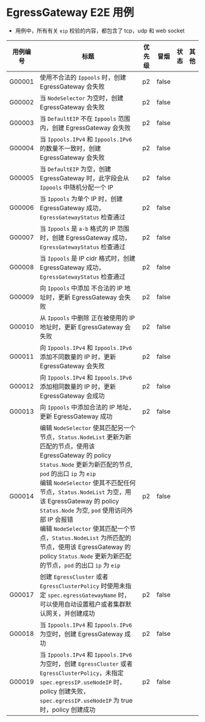 <!--

# E2E Cases for EgressGateway

- all case about check the `eip` will include tcp, udp and web socket

| Case ID  | Title                                                                                                                                           | Priority  | Smoke  | Status | Other |
|----------|-------------------------------------------------------------------------------------------------------------------------------------------------|-----------|--------|--------|-------|
| G00001   | Creating an EgressGateway fails when using invalid `Ippools`                                                                                    | p2        | false  |        |       |
| G00002   | Creation of EgressGateway fails when `NodeSelector` is empty                                                                                    | p2        | false  |        |       |
| G00003   | Creation of EgressGateway fails when `DefaultEIP` is not in scope of `Ippools`                                                                  | p2        | false  |        |       |
| G00004   | Creation of EgressGateway fails when the number of `Ippools.IPv4` and `Ippools.IPv6` does not match                                             | p2        | false  |        |       |
| G00005   | When `DefaultEIP` is empty, when creating EgressGateway, this field will randomly assign an IP from `Ippools`                                   | p2        | false  |        |       |
| G00006   | When `Ippools` is a single IP, the EgressGateway is successfully created and the `EgressGatewayStatus` check is passed                          | p2        | false  |        |       |
| G00007   | When `Ippools` is an IP range in `a-b` format, the EgressGateway is successfully created and the `EgressGatewayStatus` check passes             | p2        | false  |        |       |
| G00008   | When `Ippools` is in IP cidr format, EgressGateway is successfully created and `EgressGatewayStatus` check is passed                            | p2        | false  |        |       |
| G00009   | Updating EgressGateway fails when adding invalid IP addresses to `Ippools`                                                                      | p2        | false  |        |       |
| G00010   | Updating EgressGateway fails when removing IP addresses in use from `Ippools`                                                                   | p2        | false  |        |       |
| G00011   | Updating EgressGateway fails when adding different number of IPs to `Ippools.IPv4` and `Ippools.IPv6`                                           | p2        | false  |        |       |
| G00012   | Updating EgressGateway succeed when adding same number of IPs to `Ippools.IPv4` and `Ippools.IPv6`                                              | p2        | false  |        |       |
| G00013   | Add legal IP address to `Ippools`, update EgressGateway successfully                                                                            | p2        | false  |        |       |
| G00014   | Edit the `NodeSelector` to match another `node`, `Status.NodeList` is updated to the newly matched node, using the `policy` of this `EgressGateway`, `Status.Node` is updated to the newly matched `node`, the `pod`'s egress ip is eip<br>Edit the `NodeSelector` to not match any `node`, `Status.NodeList` is empty, using the `policy` of this `EgressGateway`, `Status.Node` is empty, accessing external IP from the pod will error<br>Edit the `NodeSelector` to match one `node`, `Status.NodeList` is the matched `node`, using the `policy` of this `EgressGateway`, `Status.Node` is updated to the newly matched `node`, the `pod`'s egress ip is eip                                                               | p2        | false  |        |       |
| G00015   | Deleting an `EgressGateway` fails when there is a `Policy` (both at the namespace level and at the cluster level) that is using the `EgressGateway`   | p2        | false  |        |       |
| G00016   | When `EgressGateway` is not used by `Policy`, the `EgressGateway` is deleted successfully                                                             | p2        | false  |        |       |
| G00017   | When creating an `EgressCluster` or `EgressClusterPolicy` without specifying `spec.egressGatewayName`, the tenant or cluster default gateway can be automatically configured and created successfully                                                             | p2        | false  |        |       |
| G00018  | When `Ippools.IPv4` and `Ippools.IPv6` are empty, creating `EgressGateway` succeeds                                                           | p2        | false  |        |       |
| G00019  | When `Ippools.IPv4` and `Ippools.IPv6` are empty, creating `EgressCluster` or `EgressClusterPolicy` without specifying `spec.egressIP.useNodeIP` will fail to create the policy. When `spec.egressIP.useNodeIP` is set to true, the policy will be created successfully                                                           | p2        | false  |        |       |
-->

# EgressGateway E2E 用例
- 用例中，所有有关 `eip` 校验的内容，都包含了 tcp，udp 和 web socket

| 用例编号   | 标题                                                                                                     | 优先级 | 冒烟    | 状态 | 其他 |
|--------|--------------------------------------------------------------------------------------------------------|-----|-------|----|----|
| G00001 | 使用不合法的 `Ippools` 时，创建 EgressGateway 会失败                                                                | p2  | false |    |    |
| G00002 | 当 `NodeSelector` 为空时，创建 EgressGateway 会失败                                                              | p2  | false |    |    |
| G00003 | 当 `DefaultEIP` 不在 `Ippools` 范围内，创建 EgressGateway 会失败                                                   | p2  | false |    |    |
| G00004 | 当 `Ippools.IPv4` 和 `Ippools.IPv6` 的数量不一致时，创建 EgressGateway 会失败                                         | p2  | false |    |    |
| G00005 | 当 `DefaultEIP` 为空，创建 EgressGateway 时，此字段会从 `Ippools` 中随机分配一个 IP                                        | p2  | false |    |    |
| G00006 | 当 `Ippools` 为单个 IP 时，创建 EgressGateway 成功，`EgressGatewayStatus` 检查通过                                    | p2  | false |    |    |
| G00007 | 当 `Ippools` 是 `a-b` 格式的 IP 范围时，创建 EgressGateway 成功，`EgressGatewayStatus` 检查通过                          | p2  | false |    |    |
| G00008 | 当 `Ippools` 是 IP cidr 格式时，创建 EgressGateway 成功，`EgressGatewayStatus` 检查通过                               | p2  | false |    |    |
| G00009 | 向 `Ippools` 中添加 不合法的 IP 地址时，更新 EgressGateway 会失败                                                       | p2  | false |    |    |
| G00010 | 从 `Ippools` 中删除 正在被使用的 IP 地址时，更新 EgressGateway 会失败                                                     | p2  | false |    |    |
| G00011 | 向 `Ippools.IPv4` 和 `Ippools.IPv6` 添加不同数量的 IP 时，更新 EgressGateway 会失败                                    | p2  | false |    |    |
| G00012 | 向 `Ippools.IPv4` 和 `Ippools.IPv6` 添加相同数量的 IP 时，更新 EgressGateway 会成功                                    | p2  | false |    |    |
| G00013 | 向 `Ippools` 中添加合法的 IP 地址，更新 EgressGateway 成功                                                           | p2  | false |    |    |
| G00014 | 编辑 `NodeSelector` 使其匹配另一个节点，`Status.NodeList` 更新为新匹配的节点，使用该 EgressGateway 的 policy `Status.Node` 更新为新匹配的节点, `pod` 的出口 `ip` 为 `eip`<br>编辑 `NodeSelector` 使其不匹配任何节点，`Status.NodeList` 为空，用该 EgressGateway 的 policy `Status.Node` 为空, `pod` 使用访问外部 IP 会报错<br>编辑 `NodeSelector` 使其匹配一个节点，`Status.NodeList` 为所匹配的节点，使用该 EgressGateway 的 policy `Status.Node` 更新为新匹配的节点，`pod` 的出口 `ip` 为 `eip`                           | p2  | false |      |     |
| G00017 | 创建 `EgressCluster` 或者 `EgressClusterPolicy` 时使用未指定 `spec.egressGatewayName` 时，可以使用自动设置租户或者集群默认网关，并创建成功 | p2  | false |    |    |
| G00018 | 当 `Ippools.IPv4` 和 `Ippools.IPv6` 为空时，创建 EgressGateway 成功 | p2  | false |    |    |
| G00019 | 当 `Ippools.IPv4` 和 `Ippools.IPv6` 为空时，创建 `EgressCluster` 或者 `EgressClusterPolicy`，未指定 `spec.egressIP.useNodeIP` 时，policy 创建失败，`spec.egressIP.useNodeIP` 为 true 时，policy 创建成功 | p2  | false |    |    |